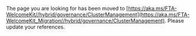 The page you are looking for has been moved to [https://aka.ms/FTA-WelcomeKit//hybrid/governance/ClusterManagement](https://aka.ms/FTA-WelcomeKit_Migration//hybrid/governance/ClusterManagement). Please update your references.

